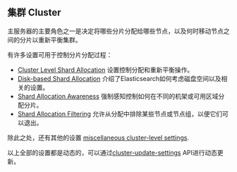 ## 集群 Cluster

主服务器的主要角色之一是决定将哪些分片分配给哪些节点，以及何时移动节点之间的分片以重新平衡集群。

有许多设置可用于控制分片分配过程：

  * [Cluster Level Shard Allocation](shards-allocation.html) 设置控制分配和重新平衡操作。
  * [Disk-based Shard Allocation](disk-allocator.html) 介绍了Elasticsearch如何考虑磁盘空间以及相关的设置。
  * [Shard Allocation Awareness](allocation-awareness.html) 强制感知控制如何在不同的机架或可用区域分配分片。
  * [Shard Allocation Filtering](allocation-filtering.html) 允许从分配中排除某些节点或节点组，以便它们可以退出。



除此之处，还有其他的设置 [miscellaneous cluster-level settings](misc-cluster.html).

以上全部的设置都是动态的，可以通过[cluster-update-settings](cluster-update-settings.html) API进行动态更新。
